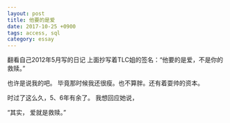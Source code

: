 ```yaml
---
layout: post
title: 他要的是爱
date: 2017-10-25 +0900
tags: access, sql
category: essay
---
```


翻看自己2012年5月写的日记
上面抄写着TLC姐的签名：“他要的是爱，不是你的救赎。”

也许是说我的吧。
毕竟那时候我还很瘦。也不算胖。还有着耍帅的资本。

时过了这么久，5、6年有余了。
我想回应她说，

“其实，
爱就是救赎。”

